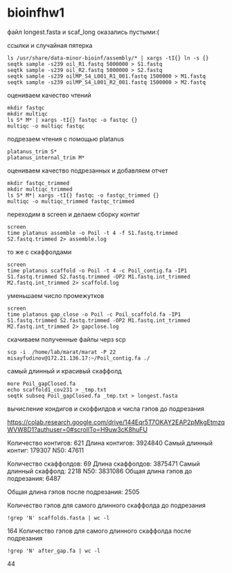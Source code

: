 # bioinfhw1
файл longest.fasta и scaf_long оказались пустыми:(

ссылки и случайная пятерка
```
ls /usr/share/data-minor-bioinf/assembly/* | xargs -tI{} ln -s {}
seqtk sample -s239 oil_R1.fastq 5000000 > S1.fastq
seqtk sample -s239 oil_R2.fastq 5000000 > S2.fastq
seqtk sample -s239 oilMP_S4_L001_R1_001.fastq 1500000 > M1.fastq
seqtk sample -s239 oilMP_S4_L001_R2_001.fastq 1500000 > M2.fastq
```
оцениваем качество чтений
```
mkdir fastqc
mkdir multiqc
ls S* M* | xargs -tI{} fastqc -o fastqc {}
multiqc -o multiqc fastqc
```
подрезаем чтения с помощью platanus
```
platanus_trim S*
platanus_internal_trim M*
```
оцениваем качество подрезанных и добавляем отчет
```
mkdir fastqc_trimmed
mkdir multiqc_trimmed
ls S* M*| xargs -tI{} fastqc -o fastqc_trimmed {}
multiqc -o multiqc_trimmed fastqc_trimmed
```
переходим в screen и делаем сборку контиг
```
screen
time platanus assemble -o Poil -t 4 -f S1.fastq.trimmed S2.fastq.trimmed 2> assemble.log
```
то же с скаффолдами
```
screen
time platanus scaffold -o Poil -t 4 -c Poil_contig.fa -IP1 S1.fastq.trimmed S2.fastq.trimmed -OP2 M1.fastq.int_trimmed M2.fastq.int_trimmed 2> scaffold.log
```
уменьшаем число промежутков
```
screen
time platanus gap_close -o Poil -c Poil_scaffold.fa -IP1 S1.fastq.trimmed S2.fastq.trimmed -OP2 M1.fastq.int_trimmed M2.fastq.int_trimmed 2> gapclose.log
```
скачиваем полученные файлы черз scp
```
scp -i  /home/lab/marat/marat -P 22 misayfudinov@172.21.136.17:~/Poil_contig.fa ./
```
самый длинный и красивый скаффолд
```
more Poil_gapClosed.fa
echo scaffold1_cov231 > _tmp.txt
seqtk subseq Poil_gapClosed.fa _tmp.txt > longest.fasta
```
вычисление кондигов и скоффилдов  и числа гэпов до подрезания

https://colab.research.google.com/drive/144Eqr5T7OKAY2EAP2pMkgEtmzqWVW8D1?authuser=0#scrollTo=H9uw3cK8huFU

Количество контигов: 621
Длина контигов: 3924840
Самый длинный контиг: 179307
N50: 47611

Количество скаффолдов: 69
Длина скаффолдов: 3875471
Самый длинный скаффолд: 2218
N50: 3831086
Общая длина гэпов до подрезания: 6487

Общая длина гэпов после подрезания: 2505

Количество гэпов для самого длинного скаффолда до подрезания
```
!grep 'N' scaffolds.fasta | wc -l
```
164
Количество гэпов для самого длинного скаффолда после подрезания
```
!grep 'N' after_gap.fa | wc -l
```
44


